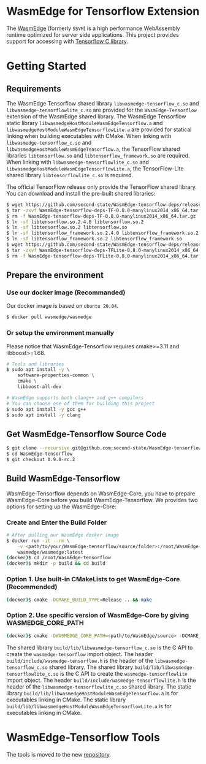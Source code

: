 # WasmEdge for Tensorflow Extension

The [WasmEdge](https://github.com/WasmEdge/WasmEdge) (formerly `SSVM`) is a high performance WebAssembly runtime optimized for server side applications. This project provides support for accessing with [Tensorflow C library](https://www.tensorflow.org/install/lang_c).

# Getting Started

## Requirements

The WasmEdge Tensorflow shared library `libwasmedge-tensorflow_c.so` and `libwasmedge-tensorflowlite_c.so` are provided for the `WasmEdge-Tensorflow` extension of the WasmEdge shared library.
The WasmEdge Tensorflow static library `libwasmedgeHostModuleWasmEdgeTensorflow.a` and `libwasmedgeHostModuleWasmEdgeTensorflowLite.a` are provided for statical linking when building executables with CMake.
When linking with `libwasmedge-tensorflow_c.so` and `libwasmedgeHostModuleWasmEdgeTensorflow.a`, the TensorFlow shared libraries `libtensorflow.so` and `libtensorflow_framework.so` are required.
When linking with `libwasmedge-tensorflowlite_c.so` and `libwasmedgeHostModuleWasmEdgeTensorflowLite.a`, the TensorFlow-Lite shared library `libtensorflowlite_c.so` is required.

The official TensorFlow release only provide the TensorFlow shared library.
You can download and install the pre-built shared libraries:

```bash
$ wget https://github.com/second-state/WasmEdge-tensorflow-deps/releases/download/0.8.0/WasmEdge-tensorflow-deps-TF-0.8.0-manylinux2014_x86_64.tar.gz
$ tar -zxvf WasmEdge-tensorflow-deps-TF-0.8.0-manylinux2014_x86_64.tar.gz
$ rm -f WasmEdge-tensorflow-deps-TF-0.8.0-manylinux2014_x86_64.tar.gz
$ ln -sf libtensorflow.so.2.4.0 libtensorflow.so.2
$ ln -sf libtensorflow.so.2 libtensorflow.so
$ ln -sf libtensorflow_framework.so.2.4.0 libtensorflow_framework.so.2
$ ln -sf libtensorflow_framework.so.2 libtensorflow_framework.so
$ wget https://github.com/second-state/WasmEdge-tensorflow-deps/releases/download/0.8.0/WasmEdge-tensorflow-deps-TFLite-0.8.0-manylinux2014_x86_64.tar.gz
$ tar -zxvf WasmEdge-tensorflow-deps-TFLite-0.8.0-manylinux2014_x86_64.tar.gz
$ rm -f WasmEdge-tensorflow-deps-TFLite-0.8.0-manylinux2014_x86_64.tar.gz
```

## Prepare the environment

### Use our docker image (Recommanded)

Our docker image is based on `ubuntu 20.04`.

```bash
$ docker pull wasmedge/wasmedge
```

### Or setup the environment manually

Please notice that WasmEdge-Tensorflow requires cmake>=3.11 and libboost>=1.68.

```bash
# Tools and libraries
$ sudo apt install -y \
	software-properties-common \
	cmake \
	libboost-all-dev

# WasmEdge supports both clang++ and g++ compilers
# You can choose one of them for building this project
$ sudo apt install -y gcc g++
$ sudo apt install -y clang
```

## Get WasmEdge-Tensorflow Source Code

```bash
$ git clone --recursive git@github.com:second-state/WasmEdge-tensorflow.git
$ cd WasmEdge-tensorflow
$ git checkout 0.9.0-rc.2
```

## Build WasmEdge-Tensorflow

WasmEdge-Tensorflow depends on WasmEdge-Core, you have to prepare WasmEdge-Core before you build WasmEdge-Tensorflow.
We provides two options for setting up the WasmEdge-Core:

### Create and Enter the Build Folder

```bash
# After pulling our WasmEdge docker image
$ docker run -it --rm \
    -v <path/to/your/WasmEdge-tensorflow/source/folder>:/root/WasmEdge-tensorflow \
    wasmedge/wasmedge:latest
(docker)$ cd /root/WasmEdge-tensorflow
(docker)$ mkdir -p build && cd build
```

### Option 1. Use built-in CMakeLists to get WasmEdge-Core (Recommended)

```bash
(docker)$ cmake -DCMAKE_BUILD_TYPE=Release .. && make
```

### Option 2. Use specific version of WasmEdge-Core by giving WASMEDGE_CORE_PATH

```bash
(docker)$ cmake -DWASMEDGE_CORE_PATH=<path/to/WasmEdge/source> -DCMAKE_BUILD_TYPE=Release .. && make
```

The shared library `build/lib/libwasmedge-tensorflow_c.so` is the C API to create the `wasmedge-tensorflow` import object.
The header `build/include/wasmedge-tensorflow.h` is the header of the `libwasmedge-tensorflow_c.so` shared library.
The shared library `build/lib/libwasmedge-tensorflowlite_c.so` is the C API to create the `wasmedge-tensorflowlite` import object.
The header `build/include/wasmedge-tensorflowlite.h` is the header of the `libwasmedge-tensorflowlite_c.so` shared library.
The static library `build/lib/libwasmedgeHostModuleWasmEdgeTensorflow.a` is for executables linking in CMake.
The static library `build/lib/libwasmedgeHostModuleWasmEdgeTensorflowLite.a` is for executables linking in CMake.

# WasmEdge-Tensorflow Tools

The tools is moved to the new [repository](https://github.com/second-state/WasmEdge-tensorflow-tools).
